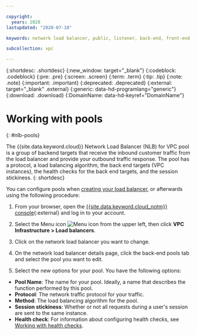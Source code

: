 ```yaml
---

copyright:
  years: 2020
lastupdated: "2020-07-10"

keywords: network load balancer, public, listener, back-end, front-end, pool, round-robin, weighted, connections, methods, policies, APIs, access, ports, vpc, vpc network

subcollection: vpc

---
```


{:shortdesc: .shortdesc}
{:new_window: target="_blank"}
{:codeblock: .codeblock}
{:pre: .pre}
{:screen: .screen}
{:term: .term}
{:tip: .tip}
{:note: .note}
{:important: .important}
{:deprecated: .deprecated}
{:external: target="_blank" .external}
{:generic: data-hd-programlang="generic"}
{:download: .download}
{:DomainName: data-hd-keyref="DomainName"}

# Working with pools
{: #nlb-pools}

The {{site.data.keyword.cloud}} Network Load Balancer (NLB) for VPC pool is a group of backend targets that receive the inbound customer traffic from the load balancer and provide your outbound traffic response. The pool has a protocol, a load balancing algorithm, the back end targets (VPC instances), the health checks for the back end targets, and the session stickiness.
{: shortdesc}

You can configure pools when [creating your load balancer](/docs/vpc?topic=vpc-nlb-ui), or afterwards using the following procedure:

1. From your browser, open the [{{site.data.keyword.cloud_notm}} console](https://cloud.ibm.com){:external} and log in to your account.

2. Select the Menu icon ![Menu icon](../../icons/icon_hamburger.svg) from the upper left, then click **VPC Infrastructure > Load balancers**.

3. Click on the network load balancer you want to change.

4. On the network load balancer details page, click the back-end pools tab and select the pool you want to edit.

5. Select the new options for your pool. You have the following options:

  * **Pool Name**: The name for your pool. Ideally, a name that describes the function performed by this pool.
  * **Protocol**: The network traffic protocol for your traffic.
  * **Method**: The load balancing algorithm for the pool.
  * **Session stickiness**: Whether or not all requests during a user's session are sent to the same instance.
  * **Health check**: For information about configuring health checks, see [Working with health checks](/docs/vpc?topic=vpc-nlb-health-checks#nlb-health-checks).
